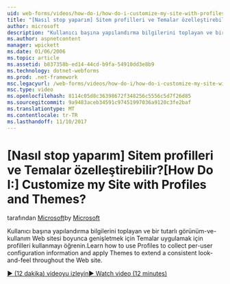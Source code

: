 ```yaml
---
uid: web-forms/videos/how-do-i/how-do-i-customize-my-site-with-profiles-and-themes
title: "[Nasıl stop yaparım] Sitem profilleri ve Temalar özelleştirebilir? | Microsoft Docs"
author: microsoft
description: "Kullanıcı başına yapılandırma bilgilerini toplayan ve bir tutarlı görünüm-ve-kullanım Web sitesi boyunca genişletmek için Temalar uygulamak için profilleri kullanmayı öğrenin."
ms.author: aspnetcontent
manager: wpickett
ms.date: 01/06/2006
ms.topic: article
ms.assetid: b837358b-ed14-44cd-b9fa-54910dd3e8b9
ms.technology: dotnet-webforms
ms.prod: .net-framework
msc.legacyurl: /web-forms/videos/how-do-i/how-do-i-customize-my-site-with-profiles-and-themes
msc.type: video
ms.openlocfilehash: 8114c05d8c36398672f348256c5556c5d7f26d85
ms.sourcegitcommit: 9a9483aceb34591c97451997036a9120c3fe2baf
ms.translationtype: MT
ms.contentlocale: tr-TR
ms.lasthandoff: 11/10/2017
---
```

<a name="how-do-i-customize-my-site-with-profiles-and-themes"></a><span data-ttu-id="ea73e-104">[Nasıl stop yaparım] Sitem profilleri ve Temalar özelleştirebilir?</span><span class="sxs-lookup"><span data-stu-id="ea73e-104">[How Do I:] Customize my Site with Profiles and Themes?</span></span>
====================
<span data-ttu-id="ea73e-105">tarafından [Microsoft](https://github.com/microsoft)</span><span class="sxs-lookup"><span data-stu-id="ea73e-105">by [Microsoft](https://github.com/microsoft)</span></span>

<span data-ttu-id="ea73e-106">Kullanıcı başına yapılandırma bilgilerini toplayan ve bir tutarlı görünüm-ve-kullanım Web sitesi boyunca genişletmek için Temalar uygulamak için profilleri kullanmayı öğrenin.</span><span class="sxs-lookup"><span data-stu-id="ea73e-106">Learn how to use Profiles to collect per-user configuration information and apply Themes to extend a consistent look-and-feel throughout the Web site.</span></span>

[<span data-ttu-id="ea73e-107">&#9654; (12 dakika) videoyu izleyin</span><span class="sxs-lookup"><span data-stu-id="ea73e-107">&#9654; Watch video (12 minutes)</span></span>](https://channel9.msdn.com/Blogs/ASP-NET-Site-Videos/how-do-i-customize-my-site-with-profiles-and-themes)
